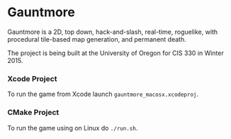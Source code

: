 # Gauntmore

Gauntmore is a 2D, top down, hack-and-slash, real-time, roguelike, with procedural tile-based map generation, and permanent death.

The project is being built at the University of Oregon for CIS 330 in Winter 2015.

### Xcode Project

To run the game from Xcode launch `gauntmore_macosx.xcodeproj`.

### CMake Project

To run the game using on Linux do `./run.sh`.

